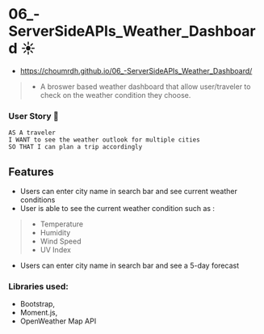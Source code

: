 # 06_-ServerSideAPIs_Weather_Dashboard :sunny:
- https://choumrdh.github.io/06_-ServerSideAPIs_Weather_Dashboard/

> - A broswer based weather dashboard that allow user/traveler to check on the weather condition they choose. 
### User Story :speech_balloon:
```
AS A traveler
I WANT to see the weather outlook for multiple cities
SO THAT I can plan a trip accordingly
```
## Features
- Users can enter city name in search bar and see current weather conditions
- User is able to see the current weather condition such as :   
>- Temperature
>- Humidity
>- Wind Speed
>- UV Index
- Users can enter city name in search bar and see a 5-day forecast

### Libraries used:
- Bootstrap,
- Moment.js,
- OpenWeather Map API